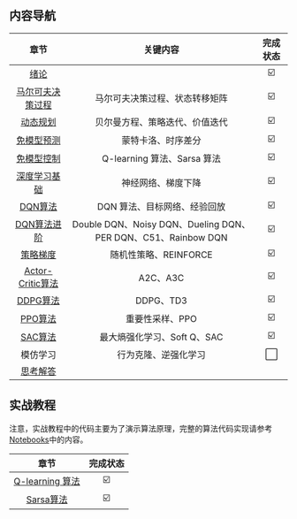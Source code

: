 ## 内容导航

|               章节                | 关键内容 | 完成状态 |
| :-------------------------------: | :--: | :--: |
|       [绪论](./ch1/main)       |  | ☑️ |
| [马尔可夫决策过程](./ch2/main) | 马尔可夫决策过程、状态转移矩阵 | ☑️ |
|     [动态规划](./ch3/main)     | 贝尔曼方程、策略迭代、价值迭代 | ☑️ |
|    [免模型预测](./ch4/main)    | 蒙特卡洛、时序差分 | ☑️ |
|    [免模型控制](./ch5/main)    | Q-learning 算法、Sarsa 算法 | ☑️ |
| [深度学习基础](./ch6/main) | 神经网络、梯度下降 | ☑️ |
| [DQN算法](./ch7/main) | DQN 算法、目标网络、经验回放 | ☑️ |
| [DQN算法进阶](./ch8/main) | Double DQN、Noisy DQN、Dueling DQN、PER DQN、C51、Rainbow DQN | ☑️ |
| [策略梯度](./ch9/main) | 随机性策略、REINFORCE | ☑️ |
| [Actor-Critic算法](./ch10/main) | A2C、A3C | ☑️ |
| [DDPG算法](./ch11/main) | DDPG、TD3 | ☑️ |
| [PPO算法](./ch12/main) | 重要性采样、PPO | ☑️ |
| [SAC算法](./ch13/main) | 最大熵强化学习、Soft Q、SAC | ☑️ |
| 模仿学习 | 行为克隆、逆强化学习 | ⬜ |
| [思考解答](./ch14/main) |  |  |

## 实战教程

注意，实战教程中的代码主要为了演示算法原理，完整的算法代码实现请参考[Notebooks](https://github.com/datawhalechina/joyrl-book/tree/main/notebooks)中的内容。

|        章节        | 完成状态 |
| :----------------: | :------: |
| [ Q-learning 算法](./ch99/q-learning) |    ☑️     |
| [Sarsa算法](./ch99/sarsa) | ☑️ |

